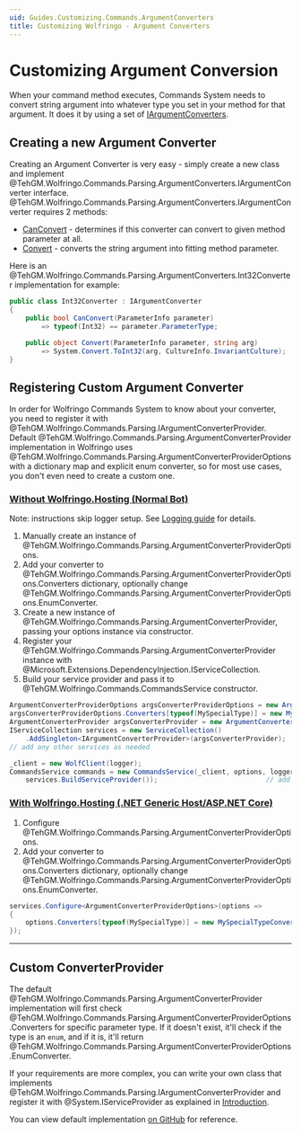 ```yaml
---
uid: Guides.Customizing.Commands.ArgumentConverters
title: Customizing Wolfringo - Argument Converters
---
```


# Customizing Argument Conversion
When your command method executes, Commands System needs to convert string argument into whatever type you set in your method for that argument. It does it by using a set of [IArgumentConverters](xref:TehGM.Wolfringo.Commands.Parsing.IArgumentConverter).

## Creating a new Argument Converter
Creating an Argument Converter is very easy - simply create a new class and implement @TehGM.Wolfringo.Commands.Parsing.ArgumentConverters.IArgumentConverter interface. @TehGM.Wolfringo.Commands.Parsing.ArgumentConverters.IArgumentConverter requires 2 methods:
- [CanConvert](xref:TehGM.Wolfringo.Commands.Parsing.IArgumentConverter.CanConvert(System.Reflection.ParameterInfo)) - determines if this converter can convert to given method parameter at all.
- [Convert](xref:TehGM.Wolfringo.Commands.Parsing.IArgumentConverter.Convert(System.Reflection.ParameterInfo,System.String)) - converts the string argument into fitting method parameter.

Here is an @TehGM.Wolfringo.Commands.Parsing.ArgumentConverters.Int32Converter implementation for example:
```csharp
public class Int32Converter : IArgumentConverter
{
    public bool CanConvert(ParameterInfo parameter)
        => typeof(Int32) == parameter.ParameterType;

    public object Convert(ParameterInfo parameter, string arg)
        => System.Convert.ToInt32(arg, CultureInfo.InvariantCulture);
}
```

## Registering Custom Argument Converter
In order for Wolfringo Commands System to know about your converter, you need to register it with @TehGM.Wolfringo.Commands.Parsing.IArgumentConverterProvider. Default @TehGM.Wolfringo.Commands.Parsing.ArgumentConverterProvider implementation in Wolfringo uses @TehGM.Wolfringo.Commands.Parsing.ArgumentConverterProviderOptions with a dictionary map and explicit enum converter, so for most use cases, you don't even need to create a custom one.

### [Without Wolfringo.Hosting (Normal Bot)](#tab/configuring-normal-bot)
Note: instructions skip logger setup. See [Logging guide](xref:Guides.Features.Logging) for details.
1. Manually create an instance of @TehGM.Wolfringo.Commands.Parsing.ArgumentConverterProviderOptions.
2. Add your converter to @TehGM.Wolfringo.Commands.Parsing.ArgumentConverterProviderOptions.Converters dictionary, optionally change @TehGM.Wolfringo.Commands.Parsing.ArgumentConverterProviderOptions.EnumConverter.
3. Create a new instance of @TehGM.Wolfringo.Commands.Parsing.ArgumentConverterProvider, passing your options instance via constructor.
4. Register your @TehGM.Wolfringo.Commands.Parsing.ArgumentConverterProvider instance with @Microsoft.Extensions.DependencyInjection.IServiceCollection.
5. Build your service provider and pass it to @TehGM.Wolfringo.Commands.CommandsService constructor.
```csharp
ArgumentConverterProviderOptions argsConverterProviderOptions = new ArgumentConverterProviderOptions();
argsConverterProviderOptions.Converters[typeof(MySpecialType)] = new MySpecialTypeConverter();
ArgumentConverterProvider argsConverterProvider = new ArgumentConverterProvider(argsConverterProviderOptions);
IServiceCollection services = new ServiceCollection()
    .AddSingleton<IArgumentConverterProvider>(argsConverterProvider);
// add any other services as needed

_client = new WolfClient(logger);                                           // create wolf client
CommandsService commands = new CommandsService(_client, options, logger,    // initialize commands service
    services.BuildServiceProvider());                           // add Dependency Injection Service provider
```

### [With Wolfringo.Hosting (.NET Generic Host/ASP.NET Core)](#tab/configuring-hosted-bot)
1. Configure @TehGM.Wolfringo.Commands.Parsing.ArgumentConverterProviderOptions.
2. Add your converter to @TehGM.Wolfringo.Commands.Parsing.ArgumentConverterProviderOptions.Converters dictionary, optionally change @TehGM.Wolfringo.Commands.Parsing.ArgumentConverterProviderOptions.EnumConverter.
```csharp
services.Configure<ArgumentConverterProviderOptions>(options =>
{
    options.Converters[typeof(MySpecialType)] = new MySpecialTypeConverter();
});
```

***

## Custom ConverterProvider
The default @TehGM.Wolfringo.Commands.Parsing.ArgumentConverterProvider implementation will first check @TehGM.Wolfringo.Commands.Parsing.ArgumentConverterProviderOptions.Converters for specific parameter type. If it doesn't exist, it'll check if the type is an `enum`, and if it is, it'll return @TehGM.Wolfringo.Commands.Parsing.ArgumentConverterProviderOptions.EnumConverter.

If your requirements are more complex, you can write your own class that implements @TehGM.Wolfringo.Commands.Parsing.IArgumentConverterProvider and register it with @System.IServiceProvider as explained in [Introduction](xref:Guides.Customizing.Intro).

You can view default implementation [on GitHub](https://github.com/TehGM/Wolfringo/blob/master/Wolfringo.Commands/Parsing/ArgumentConverterProvider.cs) for reference.